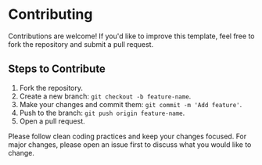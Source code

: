 # Contributing

Contributions are welcome! If you'd like to improve this template, feel free to fork the repository and submit a pull request.

## Steps to Contribute

1. Fork the repository.
2. Create a new branch: `git checkout -b feature-name`.
3. Make your changes and commit them: `git commit -m 'Add feature'`.
4. Push to the branch: `git push origin feature-name`.
5. Open a pull request.

Please follow clean coding practices and keep your changes focused. For major changes, please open an issue first to discuss what you would like to change.
